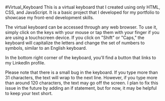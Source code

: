 #Virtual_Keyboard
This is a virtual keyboard that I created using only HTML, CSS, and JavaScript. It is a basic project that I developed for my portfolio to showcase my front-end development skills.

The virtual keyboard can be accessed through any web browser. To use it, simply click on the keys with your mouse or tap them with your finger if you are using a touchscreen device. If you click on "Shift" or "Caps," the keyboard will capitalize the letters and change the set of numbers to symbols, similar to an English keyboard.

In the bottom right corner of the keyboard, you'll find a button that links to my LinkedIn profile.

Please note that there is a small bug in the keyboard. If you type more than 31 characters, the text will wrap to the next line. However, if you type more than around 120 characters, the text may go off the screen. I plan to fix this issue in the future by adding an if statement, but for now, it may be helpful to keep your text short.
